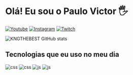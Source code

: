 # Olá! Eu sou o Paulo Victor 🖐

[![Youtube](https://img.shields.io/badge/YouTube-FF0000?style=for-the-badge&logo=youtube&logoColor=white)](https://youtube.com/c/TremBala)
[![Instagram](https://img.shields.io/badge/Instagram-E4405F?style=for-the-badge&logo=instagram&logoColor=white)](https://instagram.com/pv_rochaa)
[![Twitch](https://img.shields.io/badge/Twitch-9146FF?style=for-the-badge&logo=twitch&logoColor=white)](https://twitch.tv/trembalay_y)

![KNGTHEBEST GitHub stats](https://github-readme-stats.vercel.app/api?username=KNGTHEBEST&show_icons=true&theme=onedark)



## Tecnologias que eu uso no meu dia

<div style="display: inline_block">
  <img align="center" alt="css" src="https://img.shields.io/badge/HTML-239120?style=for-the-badge&logo=html5&logoColor=white" />
  <img align="center" alt="css" src="https://img.shields.io/badge/CSS3-1572B6?style=for-the-badge&logo=css3&logoColor=white" />
  <img align="center" alt="js" src="https://img.shields.io/badge/JavaScript-F7DF1E?style=for-the-badge&logo=javascript&logoColor=black" />
  <img align="center" alt="js" src="https://img.shields.io/badge/PHP-777BB4?style=for-the-badge&logo=php&logoColor=white" />
</div><br/>
